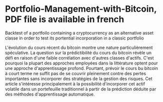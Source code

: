 # Portfolio-Management-with-Bitcoin, PDF file is available in french 
Backtest of a portfoilo containing a cryptocurrency as an alternative asset classe in order to test its portential incorporation in a classic portfolio

L'évolution du cours récent du bitcoin montre une nature particulièrement spéculative. La question sur la prédictibilité du cours du bitcoin révèle un défi en raison d'une faible corrélation avec d'autres classes d'actifs. C'est pourquoi la plupart des approches employées dans la littérature optent pour une approche d'apprentissage profond. Pourtant, prévoir le cours bu bitcoin à court terme ne suffit pas de se couvrir pleinement contre des pertes importantes sans incorporer des stratégies de la gestion des risques. Cet article s'intéresse principalement à la possibilité d'incorporer cet actif volatile dans un portefeuille traditionnel à partir de la prédiction déduite par des méthodes d'apprentissage automatique.
